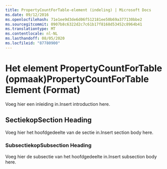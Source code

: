 ```yaml
---
title: PropertyCountForTable-element (indeling) | Microsoft Docs
ms.date: 09/12/2016
ms.openlocfilehash: 71e1ee9d3de6d06f512181ee50b69a377130bbe2
ms.sourcegitcommit: 0907b8c6322d2c7c61b17f8168d53452c8964b41
ms.translationtype: MT
ms.contentlocale: nl-NL
ms.lasthandoff: 08/05/2020
ms.locfileid: "87780900"
---
```

# <a name="propertycountfortable-element-format"></a><span data-ttu-id="d9dd2-102">Het element PropertyCountForTable (opmaak)</span><span class="sxs-lookup"><span data-stu-id="d9dd2-102">PropertyCountForTable Element (Format)</span></span>

<span data-ttu-id="d9dd2-103">Voeg hier een inleiding in.</span><span class="sxs-lookup"><span data-stu-id="d9dd2-103">Insert introduction here.</span></span>

## <a name="section-heading"></a><span data-ttu-id="d9dd2-104">Sectiekop</span><span class="sxs-lookup"><span data-stu-id="d9dd2-104">Section Heading</span></span>

<span data-ttu-id="d9dd2-105">Voeg hier het hoofdgedeelte van de sectie in.</span><span class="sxs-lookup"><span data-stu-id="d9dd2-105">Insert section body here.</span></span>

### <a name="subsection-heading"></a><span data-ttu-id="d9dd2-106">Subsectiekop</span><span class="sxs-lookup"><span data-stu-id="d9dd2-106">Subsection Heading</span></span>

<span data-ttu-id="d9dd2-107">Voeg hier de subsectie van het hoofdgedeelte in.</span><span class="sxs-lookup"><span data-stu-id="d9dd2-107">Insert subsection body here.</span></span>
